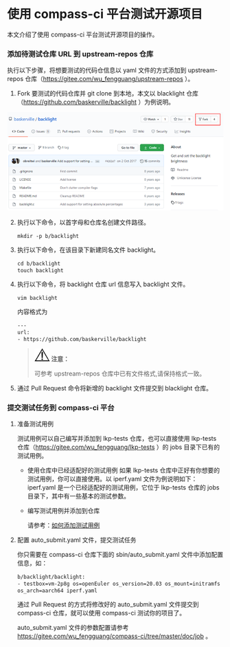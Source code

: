 # 使用 compass-ci 平台测试开源项目

本文介绍了使用 compass-ci 平台测试开源项目的操作。

### 添加待测试仓库 URL 到 upstream-repos 仓库

执行以下步骤，将想要测试的代码仓信息以 yaml 文件的方式添加到 upstream-repos 仓库（https://gitee.com/wu_fengguang/upstream-repos ）。

1. Fork 要测试的代码仓库并 git clone 到本地，本文以 blacklight 仓库（https://github.com/baskerville/backlight ）为例说明。

![](./../pictures/fork_blacklight.png)

2. 执行以下命令，以首字母和仓库名创建文件路径。

    ```
    mkdir -p b/backlight
    ```
	
3. 执行以下命令，在该目录下新建同名文件 backlight。
    ```
    cd b/backlight
    touch backlight
    ```
	
4. 执行以下命令，将 backlight 仓库 url 信息写入 backlight 文件。

    ```
    vim backlight
    ```
    内容格式为

    ```
    ---
    url:
    - https://github.com/baskerville/backlight
    ```
	
    >![](./../public_sys-resources/icon-notice.gif) **注意：**   
	>
    >可参考 upstream-repos 仓库中已有文件格式,请保持格式一致。
	
5. 通过 Pull Request 命令将新增的 backlight 文件提交到 blacklight 仓库。


### 提交测试任务到 compass-ci 平台

1. 准备测试用例

    测试用例可以自己编写并添加到 lkp-tests 仓库，也可以直接使用 lkp-tests 仓库（https://gitee.com/wu_fengguang/lkp-tests ）的 jobs 目录下已有的测试用例。

    * 使用仓库中已经适配好的测试用例
	如果 lkp-tests 仓库中正好有你想要的测试用例，你可以直接使用。以 iperf.yaml 文件为例说明如下：
	iperf.yaml 是一个已经适配好的测试用例，它位于 lkp-tests 仓库的 jobs 目录下，其中有一些基本的测试参数。

    * 编写测试用例并添加到仓库

        请参考：[如何添加测试用例](https://gitee.com/wu_fengguang/lkp-tests/blob/master/doc/add-testcase.md )

2. 配置 auto_submit.yaml 文件，提交测试任务 

    你只需要在 compass-ci 仓库下面的 sbin/auto_submit.yaml 文件中添加配置信息，如：
    ```
    b/backlight/backlight:
    - testbox=vm-2p8g os=openEuler os_version=20.03 os_mount=initramfs os_arch=aarch64 iperf.yaml
    ```
	通过 Pull Request 的方式将修改好的 auto_submit.yaml 文件提交到 compass-ci 仓库，就可以使用 compass-ci 测试你的项目了。
	
    auto_submit.yaml 文件的参数配置请参考 https://gitee.com/wu_fengguang/compass-ci/tree/master/doc/job 。
